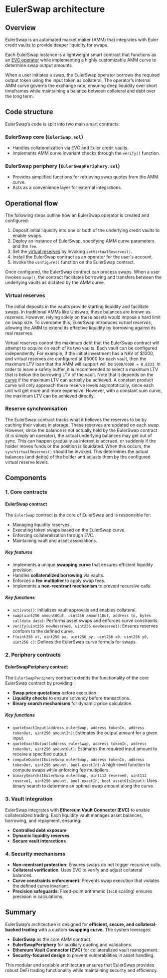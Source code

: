 # EulerSwap architecture

## Overview

EulerSwap is an automated market maker (AMM) that integrates with Euler credit vaults to provide deeper liquidity for swaps.

Each EulerSwap instance is a lightweight smart contract that functions as an [EVC operator](https://evc.wtf/docs/whitepaper/#operators) while implementing a highly customizable AMM curve to determine swap output amounts.

When a user initiates a swap, the EulerSwap operator borrows the required output token using the input token as collateral. The operator’s internal AMM curve governs the exchange rate, ensuring deep liquidity over short timeframes while maintaining a balance between collateral and debt over the long term.

## Code structure

EulerSwap’s code is split into two main smart contracts:

### EulerSwap core (`EulerSwap.sol`)

- Handles collateralization via EVC and Euler credit vaults.
- Implements AMM curve invariant checks through the `verify()` function.

### EulerSwap periphery (`EulerSwapPeriphery.sol`)

- Provides simplified functions for retrieving swap quotes from the AMM curve.
- Acts as a convenience layer for external integrations.

## Operational flow

The following steps outline how an EulerSwap operator is created and configured:

1. Deposit initial liquidity into one or both of the underlying credit vaults to enable swaps.
2. Deploy an instance of EulerSwap, specifying AMM curve parameters and the `fee`.
3. Set the [virtual reserves](#virtual-reserves) by invoking `setVirtualReserves()`.
4. Install the EulerSwap contract as an operator for the user's account.
5. Invoke the `configure()` function on the EulerSwap contract.

Once configured, the EulerSwap contract can process swaps. When a user invokes `swap()`, the contract facilitates borrowing and transfers between the underlying vaults as dictated by the AMM curve.

### Virtual reserves

The initial deposits in the vaults provide starting liquidity and facilitate swaps. In traditional AMMs like Uniswap, these balances are known as _reserves_.
However, relying solely on these assets would impose a hard limit on swap size. To overcome this, EulerSwap introduces _virtual reserves_, allowing the AMM to extend its effective liquidity by borrowing against its real reserves.

Virtual reserves control the maximum debt that the EulerSwap contract will attempt to acquire on each of its two vaults. Each vault can be configured independently. For example, if the initial investment has a NAV of \$1000, and virtual reserves are configured at \$5000 for each vault, then the maximum LTV loan that the AMM will support will be `5000/6000 = 0.8333`. In order to leave a safety buffer, it is recommended to select a maximum LTV that is below the borrowing LTV of the vault. Note that it depends on the [curve](#curves) if the maximum LTV can actually be achieved. A constant product curve will only approach these reserve levels asymptotically, since each unit will get more and more expensive. However, with a constant sum curve, the maximum LTV can be achieved directly.

### Reserve synchronisation

The EulerSwap contract tracks what it believes the reserves to be by caching their values in storage. These reserves are updated on each swap. However, since the balance is not actually held by the EulerSwap contract (it is simply an operator), the actual underlying balances may get out of sync. This can happen gradually as interest is accrued, or suddenly if the holder moves funds or the position is liquidated. When this occurs, the `syncVirtualReserves()` should be invoked. This determines the actual balances (and debts) of the holder and adjusts them by the configured virtual reserve levels.

## Components

### **1. Core contracts**

#### **EulerSwap contract**

The `EulerSwap` contract is the core of EulerSwap and is responsible for:

- Managing liquidity reserves.
- Executing token swaps based on the EulerSwap curve.
- Enforcing collateralization through EVC.
- Maintaining vault and asset associations.

##### **Key features**

- Implements a unique **swapping curve** that ensures efficient liquidity provision.
- Handles **collateralized borrowing** via vaults.
- Enforces a **fee multiplier** to apply swap fees.
- Implements a **non-reentrant mechanism** to prevent recursive calls.

##### **Key functions**

- `activate()`: Initializes vault approvals and enables collateral.
- `swap(uint256 amount0Out, uint256 amount1Out, address to, bytes calldata data)`: Performs asset swaps and enforces curve constraints.
- `verify(uint256 newReserve0, uint256 newReserve1)`: Ensures reserves conform to the defined curve.
- `f(uint256 xt, uint256 px, uint256 py, uint256 x0, uint256 y0, uint256 c)`: Defines the EulerSwap curve formula for swaps.

### **2. Periphery contracts**

#### **EulerSwapPeriphery contract**

The `EulerSwapPeriphery` contract extends the functionality of the core EulerSwap contract by providing:

- **Swap price quotations** before execution.
- **Liquidity checks** to ensure solvency before transactions.
- **Binary search mechanisms** for dynamic price calculation.

##### **Key functions**

- `quoteExactInput(address eulerSwap, address tokenIn, address tokenOut, uint256 amountIn)`: Estimates the output amount for a given input.
- `quoteExactOutput(address eulerSwap, address tokenIn, address tokenOut, uint256 amountOut)`: Estimates the required input amount to receive a specified output.
- `computeQuote(IEulerSwap eulerSwap, address tokenIn, address tokenOut, uint256 amount, bool exactIn)`: A high-level function to compute swaps while enforcing fee multipliers.
- `binarySearch(IEulerSwap eulerSwap, uint112 reserve0, uint112 reserve1, uint256 amount, bool exactIn, bool asset0IsInput)`: Uses binary search to determine an optimal swap amount along the curve.

### **3. Vault integration**

EulerSwap integrates with **Ethereum Vault Connector (EVC)** to enable collateralized trading. Each liquidity vault manages asset balances, borrowing, and repayment, ensuring:

- **Controlled debt exposure**
- **Dynamic liquidity reserves**
- **Secure vault interactions**

### **4. Security mechanisms**

- **Non-reentrant protection**: Ensures swaps do not trigger recursive calls.
- **Collateral verification**: Uses EVC to verify and adjust collateral balances.
- **Curve constraints enforcement**: Prevents swap execution that violates the defined curve invariant.
- **Precision safeguards**: Fixed-point arithmetic (`1e18` scaling) ensures precision in calculations.

## Summary

EulerSwap’s architecture is designed for **efficient, secure, and collateral-backed trading** with a custom **swapping curve**. The system leverages:

- **EulerSwap** as the core AMM contract.
- **EulerSwapPeriphery** for auxiliary quoting and validations.
- **Ethereum Vault Connector (EVC)** for collateralized vault management.
- **Security-focused design** to prevent vulnerabilities in asset handling.

This modular and scalable architecture ensures that EulerSwap provides robust DeFi trading functionality while maintaining security and efficiency.
